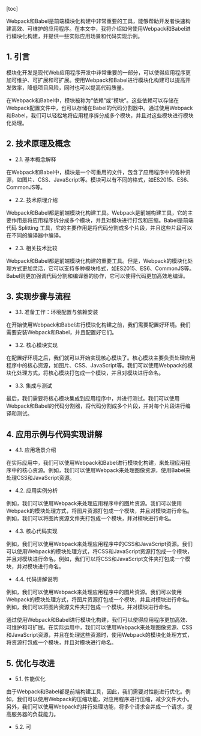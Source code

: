 
[toc]                    
                
                
Webpack和Babel是前端模块化构建中非常重要的工具，能够帮助开发者快速构建高效、可维护的应用程序。在本文中，我将介绍如何使用Webpack和Babel进行模块化构建，并提供一些实际应用场景和代码实现示例。

## 1. 引言

模块化开发是现代Web应用程序开发中非常重要的一部分，可以使得应用程序更加可维护、可扩展和可扩展。使用Webpack和Babel进行模块化构建可以提高开发效率，降低项目风险，同时也可以提高代码质量。

在Webpack和Babel中，模块被称为“依赖”或“模块”。这些依赖可以存储在Webpack配置文件中，也可以存储在Babel的代码分割器中。通过使用Webpack和Babel，我们可以轻松地将应用程序拆分成多个模块，并且对这些模块进行模块化处理。

## 2. 技术原理及概念

- 2.1. 基本概念解释

在Webpack和Babel中，模块是一个可重用的文件，包含了应用程序中的各种资源，如图片、CSS、JavaScript等。模块可以有不同的格式，如ES2015、ES6、CommonJS等。

- 2.2. 技术原理介绍

Webpack和Babel都是前端模块化构建工具。Webpack是前端构建工具，它的主要作用是将应用程序拆分成多个模块，并且对模块进行打包和压缩。Babel是前端代码 Splitting 工具，它的主要作用是将代码分割成多个片段，并且这些片段可以在不同的编译器中编译。

- 2.3. 相关技术比较

Webpack和Babel都是前端模块化构建的重要工具。但是，Webpack的模块化处理方式更加灵活，它可以支持多种模块格式，如ES2015、ES6、CommonJS等。Babel则更加强调代码分割和编译器的协作，它可以使得代码更加高效地编译。

## 3. 实现步骤与流程

- 3.1. 准备工作：环境配置与依赖安装

在开始使用Webpack和Babel进行模块化构建之前，我们需要配置好环境。我们需要安装Webpack和Babel，并且配置好它们。

- 3.2. 核心模块实现

在配置好环境之后，我们就可以开始实现核心模块了。核心模块主要负责处理应用程序中的核心资源，如图片、CSS、JavaScript等。我们可以使用Webpack的模块化处理方式，将核心模块打包成一个模块，并且对模块进行命名。

- 3.3. 集成与测试

最后，我们需要将核心模块集成到应用程序中，并进行测试。我们可以使用Webpack和Babel的代码分割器，将代码分割成多个片段，并对每个片段进行编译和测试。

## 4. 应用示例与代码实现讲解

- 4.1. 应用场景介绍

在实际应用中，我们可以使用Webpack和Babel进行模块化构建，来处理应用程序中的核心资源。例如，我们可以使用Webpack来处理图像资源，使用Babel来处理CSS和JavaScript资源。

- 4.2. 应用实例分析

例如，我们可以使用Webpack来处理应用程序中的图片资源。我们可以使用Webpack的模块处理方式，将图片资源打包成一个模块，并且对模块进行命名。例如，我们可以将图片资源文件夹打包成一个模块，并对模块进行命名。

- 4.3. 核心代码实现

例如，我们可以使用Webpack来处理应用程序中的CSS和JavaScript资源。我们可以使用Webpack的模块处理方式，将CSS和JavaScript资源打包成一个模块，并且对模块进行命名。例如，我们可以将CSS和JavaScript文件夹打包成一个模块，并对模块进行命名。

- 4.4. 代码讲解说明

例如，我们可以使用Webpack来处理应用程序中的图片资源。我们可以使用Webpack的模块处理方式，将图片资源打包成一个模块，并且对模块进行命名。例如，我们可以将图片资源文件夹打包成一个模块，并对模块进行命名。

通过使用Webpack和Babel进行模块化构建，我们可以使得应用程序更加高效、可维护和可扩展。在实际运用中，我们可以使用Webpack来处理图像资源、CSS和JavaScript资源，并且在处理这些资源时，使用Webpack的模块化处理方式，将资源打包成一个模块，并且对模块进行命名。

## 5. 优化与改进

- 5.1. 性能优化

由于Webpack和Babel都是前端构建工具，因此，我们需要对性能进行优化。例如，我们可以使用Webpack的压缩功能，对应用程序进行压缩，减少文件大小。另外，我们可以使用Webpack的并行处理功能，将多个请求合并成一个请求，提高服务器的负载能力。

- 5.2. 可

